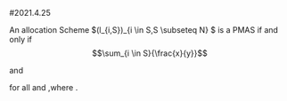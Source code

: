 #2021.4.25

An allocation Scheme $(l_{i,S})_{i \in S,S \subseteq N} $ is a PMAS if and only if $$\sum_{i \in S}{\frac{x}{y}}$$

and

for all  and   ,where .